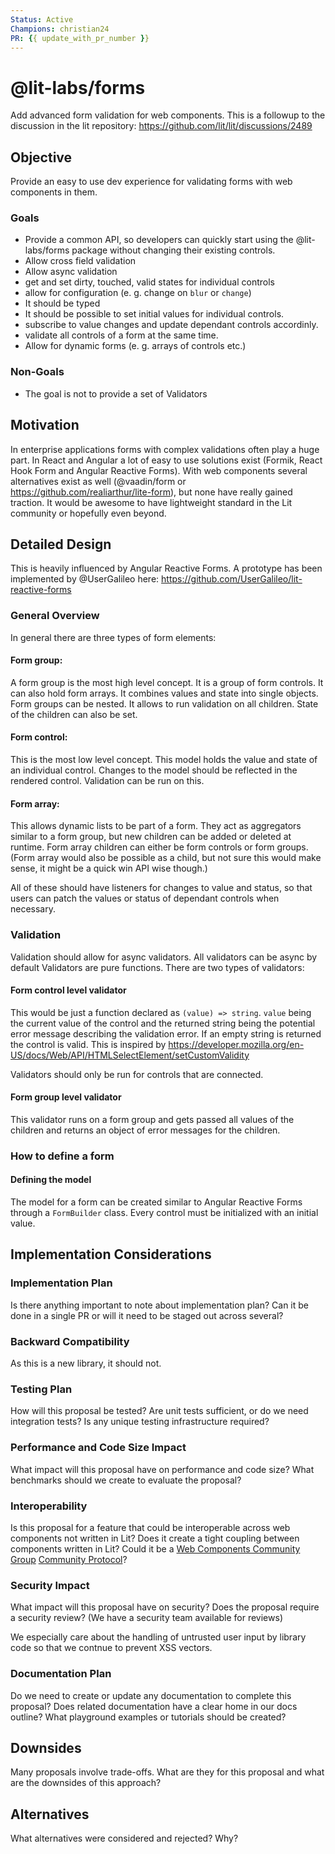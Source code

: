 ```yaml
---
Status: Active
Champions: christian24
PR: {{ update_with_pr_number }}
---
```


# @lit-labs/forms

Add advanced form validation for web components. This is a followup to the discussion in the lit repository: https://github.com/lit/lit/discussions/2489 

## Objective

Provide an easy to use dev experience for validating forms with web components in them. 

### Goals
- Provide a common API, so developers can quickly start using the @lit-labs/forms package without changing their existing controls. 
- Allow cross field validation
- Allow async validation
- get and set dirty, touched, valid states for individual controls
- allow for configuration (e. g. change on `blur` or `change`)
- It should be typed
- It should be possible to set initial values for individual controls. 
- subscribe to value changes and update dependant controls accordinly. 
- validate all controls of a form at the same time. 
- Allow for dynamic forms (e. g. arrays of controls etc.)

### Non-Goals
- The goal is not to provide a set of Validators 

## Motivation

In enterprise applications forms with complex validations often play a huge part. In React and Angular a lot of easy to use solutions exist (Formik, React Hook Form and Angular Reactive Forms). With web components several alternatives exist as well (@vaadin/form or https://github.com/realiarthur/lite-form), but none have really gained traction. It would be awesome to have lightweight standard in the Lit community or hopefully even beyond.  

## Detailed Design

This is heavily influenced by Angular Reactive Forms. A prototype has been implemented by @UserGalileo here: https://github.com/UserGalileo/lit-reactive-forms

### General Overview
In general there are three types of form elements:

#### Form group: 
A form group is the most high level concept. It is a group of form controls. It can also hold form arrays. It combines values and state into single objects. Form groups can be nested. It allows to run validation on all children. State of the children can also be set.  

#### Form control: 
This is the most low level concept. This model holds the value and state of an individual control. Changes to the model should be reflected in the rendered control. Validation can be run on this. 

#### Form array: 
This allows dynamic lists to be part of a form. They act as aggregators similar to a form group, but new children can be added or deleted at runtime. Form array children can either be form controls or form groups. (Form array would also be possible as a child, but not sure this would make sense, it might be a quick win API wise though.)   

All of these should have listeners for changes to value and status, so that users can patch the values or status of dependant controls when necessary. 

### Validation

Validation should allow for async validators. All validators can be async by default Validators are pure functions.  There are two types of validators:

#### Form control level validator

This would be just a function declared as `(value) => string`. `value` being the current value of the control and the returned string being the potential error message describing the validation error. If an empty string is returned the control is valid. This is inspired by https://developer.mozilla.org/en-US/docs/Web/API/HTMLSelectElement/setCustomValidity

Validators should only be run for controls that are connected. 

#### Form group level validator

This validator runs on a form group and gets passed all values of the children and returns an object of error messages for the children. 

### How to define a form

#### Defining the model 
The model for a form can be created similar to Angular Reactive Forms through a `FormBuilder` class. Every control must be initialized with an initial value. 



## Implementation Considerations

### Implementation Plan

Is there anything important to note about implementation plan? Can it be done in a single PR or will it need to be staged out across several?

### Backward Compatibility

As this is a new library, it should not. 

### Testing Plan

How will this proposal be tested? Are unit tests sufficient, or do we need integration tests? Is any unique testing infrastructure required?

### Performance and Code Size Impact

What impact will this proposal have on performance and code size? What benchmarks should we create to evaluate the proposal?

### Interoperability

Is this proposal for a feature that could be interoperable across web components not written in Lit? Does it create a tight coupling between components written in Lit? Could it be a [Web Components Community Group](https://github.com/w3c/webcomponents-cg) [Community Protocol](https://github.com/webcomponents-cg/community-protocols)?

### Security Impact

What impact will this proposal have on security? Does the proposal require a security review? (We have a security team available for reviews)

We especially care about the handling of untrusted user input by library code so that we contnue to prevent XSS vectors.

### Documentation Plan

Do we need to create or update any documentation to complete this proposal? Does related documentation have a clear home in our docs outline? What playground examples or tutorials should be created?

## Downsides

Many proposals involve trade-offs. What are they for this proposal and what are the downsides of this approach?

## Alternatives

What alternatives were considered and rejected? Why?

